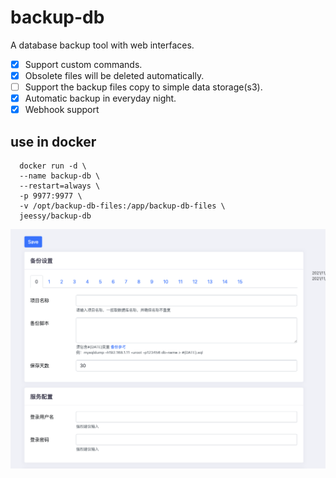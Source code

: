 # backup-db
  A database backup tool with web interfaces.
  - [x] Support custom commands.
  - [x] Obsolete files will be deleted automatically.
  - [ ] Support the backup files copy to simple data storage(s3).
  - [x] Automatic backup in everyday night.
  - [x] Webhook support

## use in docker
  ```
    docker run -d \
    --name backup-db \
    --restart=always \
    -p 9977:9977 \
    -v /opt/backup-db-files:/app/backup-db-files \
    jeessy/backup-db
  ```

  ![avatar](https://raw.githubusercontent.com/jeessy2/backup-db/master/backup-db-web.png)

